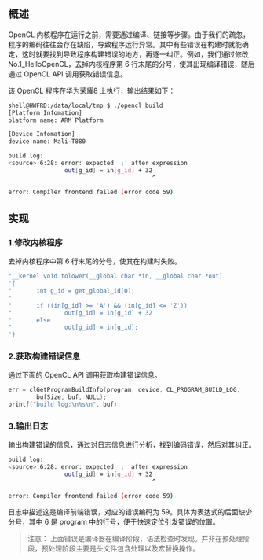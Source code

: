## 概述
OpenCL 内核程序在运行之前，需要通过编译、链接等步骤。由于我们的疏忽，程序的编码往往会存在缺陷，导致程序运行异常。其中有些错误在构建时就能确定，这时就要找到导致程序构建错误的地方，再逐一纠正。例如，我们通过修改 No.1_HelloOpenCL，去掉内核程序第 6 行末尾的分号，使其出现编译错误，随后通过 OpenCL API 调用获取错误信息。

该 OpenCL 程序在华为荣耀8 上执行，输出结果如下：

```bash
shell@HWFRD:/data/local/tmp $ ./opencl_build
[Platform Infomation]
platform name: ARM Platform

[Device Infomation]
device name: Mali-T880

build log:
<source>:6:28: error: expected ';' after expression
                out[g_id] = in[g_id] + 32
                                         ^

error: Compiler frontend failed (error code 59)
```

## 实现
### 1.修改内核程序
去掉内核程序中第 6 行末尾的分号，使其在构建时失败。
```c
"__kernel void tolower(__global char *in, __global char *out)           \n"
"{                                                                      \n"
"       int g_id = get_global_id(0);                                    \n"
"                                                                       \n"
"       if ((in[g_id] >= 'A') && (in[g_id] <= 'Z'))                     \n"
"               out[g_id] = in[g_id] + 32                               \n"
"       else                                                            \n"
"               out[g_id] = in[g_id];                                   \n"
"}                                                                      \n";
```

### 2.获取构建错误信息
通过下面的 OpenCL API 调用获取构建错误信息。
```c
err = clGetProgramBuildInfo(program, device, CL_PROGRAM_BUILD_LOG,
        bufSize, buf, NULL);
printf("build log:\n%s\n", buf);
```

### 3.输出日志
输出构建错误的信息，通过对日志信息进行分析，找到编码错误，然后对其纠正。
```bash
build log:
<source>:6:28: error: expected ';' after expression
                out[g_id] = in[g_id] + 32
                                         ^

error: Compiler frontend failed (error code 59)
```
日志中描述这是编译前端错误，对应的错误编码为 59。具体为表达式的后面缺少分号，其中 6 是 program 中的行号，便于快速定位引发错误的位置。

> 注意：
> 上面错误是编译器在编译阶段，语法检查时发现。并非在预处理阶段，预处理阶段主要是头文件包含处理以及宏替换操作。




























